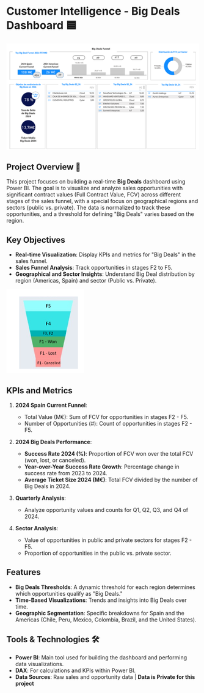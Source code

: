 # Customer Intelligence - Big Deals Dashboard 🟦

![Dashboard](FinalResult.png)

## Project Overview 🧭
This project focuses on building a real-time **Big Deals** dashboard using Power BI. The goal is to visualize and analyze sales opportunities with significant contract values (Full Contract Value, FCV) across different stages of the sales funnel, with a special focus on geographical regions and sectors (public vs. private). The data is normalized to track these opportunities, and a threshold for defining "Big Deals" varies based on the region.

## Key Objectives
- **Real-time Visualization**: Display KPIs and metrics for "Big Deals" in the sales funnel.
- **Sales Funnel Analysis**: Track opportunities in stages F2 to F5.
- **Geographical and Sector Insights**: Understand Big Deal distribution by region (Americas, Spain) and sector (Public vs. Private).

![Funnel](Funnel.png)

## KPIs and Metrics
1. **2024 Spain Current Funnel**:
   - Total Value (M€): Sum of FCV for opportunities in stages F2 - F5.
   - Number of Opportunities (#): Count of opportunities in stages F2 - F5.

2. **2024 Big Deals Performance**:
   - **Success Rate 2024 (%)**: Proportion of FCV won over the total FCV (won, lost, or canceled).
   - **Year-over-Year Success Rate Growth**: Percentage change in success rate from 2023 to 2024.
   - **Average Ticket Size 2024 (M€)**: Total FCV divided by the number of Big Deals in 2024.

3. **Quarterly Analysis**:
   - Analyze opportunity values and counts for Q1, Q2, Q3, and Q4 of 2024.

4. **Sector Analysis**:
   - Value of opportunities in public and private sectors for stages F2 - F5.
   - Proportion of opportunities in the public vs. private sector.

## Features
- **Big Deals Thresholds**: A dynamic threshold for each region determines which opportunities qualify as "Big Deals."
- **Time-Based Visualizations**: Trends and insights into Big Deals over time.
- **Geographic Segmentation**: Specific breakdowns for Spain and the Americas (Chile, Peru, Mexico, Colombia, Brazil, and the United States).

## Tools & Technologies 🛠️
- **Power BI**: Main tool used for building the dashboard and performing data visualizations.
- **DAX**: For calculations and KPIs within Power BI.
- **Data Sources**: Raw sales and opportunity data | **Data is Private for this project**
